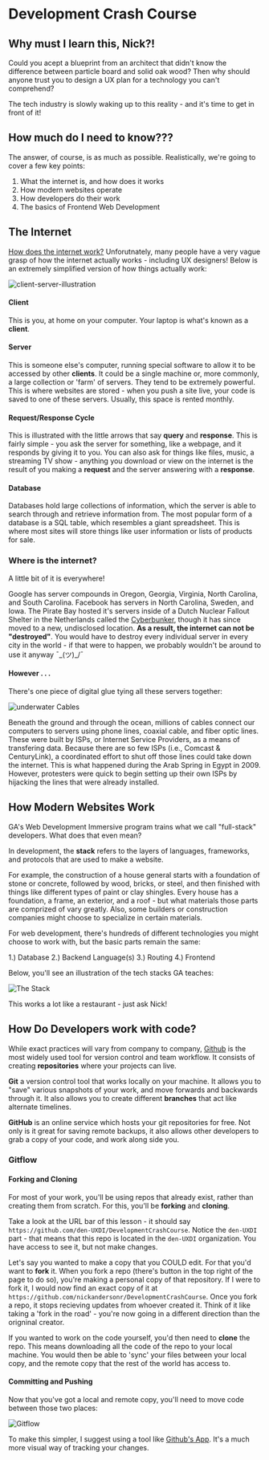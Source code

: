 # Development Crash Course

## Why must I learn this, Nick?!
Could you acept a blueprint from an architect that didn't know the difference between particle board and solid oak wood? Then why should anyone trust you to design a UX plan for a technology you can't comprehend?

The tech industry is slowly waking up to this reality - and it's time to get in front of it!


## How much do I need to know???
The answer, of course, is as much as possible. Realistically, we're going to cover a few key points:

1. What the internet is, and how does it works
2. How modern websites operate
3. How developers do their work
4. The basics of Frontend Web Development

## The Internet
[How does the internet work?](https://youtu.be/iDbyYGrswtg)
Unforutnately, many people have a very vague grasp of how the internet actually works - including UX designers! Below is an extremely simplified version of how things actually work:

![client-server-illustration](img/client-server-illustration.gif)

#### Client
This is you, at home on your computer. Your laptop is what's known as a **client**. 

#### Server
This is someone else's computer, running special software to allow it to be accessed by other **clients**. It could be a single machine or, more commonly, a large collection or 'farm' of servers. They tend to be extremely powerful. This is where websites are stored - when you push a site live, your code is saved to one of these servers. Usually, this space is rented monthly.

#### Request/Response Cycle
This is illustrated with the little arrows that say **query** and **response**. This is fairly simple - you ask the server for something, like a webpage, and it responds by giving it to you. You can also ask for things like files, music, a streaming TV show - anything you download or view on the internet is the result of you making a **request** and the server answering with a **response**.

#### Database
Databases hold large collections of information, which the server is able to search through and retrieve information from. The most popular form of a database is a SQL table, which resembles a giant spreadsheet. This is where most sites will store things like user information or lists of products for sale.

### Where is the internet?
A little bit of it is everywhere! 

Google has server compounds in Oregon, Georgia, Virginia, North Carolina, and South Carolina. Facebook has servers in North Carolina, Sweden, and Iowa. The Pirate Bay hosted it's servers inside of a Dutch Nuclear Fallout Shelter in the Netherlands called the [Cyberbunker](https://en.wikipedia.org/wiki/CyberBunker), though it has since moved to a new, undisclosed location. **As a result, the internet can not be "destroyed"**. You would have to destroy every individual server in every city in the world - if that were to happen, we probably wouldn't be around to use it anyway ¯\_(ツ)_/¯

#### However . . .
There's one piece of digital glue tying all these servers together: 

![underwater Cables](img/network-nodes.png)

Beneath the ground and through the ocean, millions of cables connect our computers to servers using phone lines, coaxial cable, and fiber optic lines. These were built by ISPs, or Internet Service Providers, as a means of transfering data. Because there are so few ISPs (i.e., Comcast & CenturyLink), a coordinated effort to shut off those lines could take down the internet. This is what happened during the Arab Spring in Egypt in 2009. However, protesters were quick to begin setting up their own ISPs by hijacking the lines that were already installed. 

## How Modern Websites Work

GA's Web Development Immersive program trains what we call "full-stack" developers. What does that even mean?

In development, the **stack** refers to the layers of languages, frameworks, and protocols that are used to make a website. 

For example, the construction of a house general starts with a foundation of stone or concrete, followed by wood, bricks, or steel, and then finished with things like different types of paint or clay shingles. Every house has a foundation, a frame, an exterior, and a roof - but what materials those parts are comprized of vary greatly. Also, some builders or construction companies might choose to specialize in certain materials.

For web development, there's hundreds of different technologies you might choose to work with, but the basic parts remain the same:

1.) Database
2.) Backend Language(s)
3.) Routing
4.) Frontend

Below, you'll see an illustration of the tech stacks GA teaches:

![The Stack](img/TheStack.png)

This works a lot like a restaurant - just ask Nick!

## How Do Developers work with code?

While exact practices will vary from company to company, [Github](https://github.com/) is the most widely used tool for version control and team workflow. It consists of creating **repositories** where your projects can live.

**Git** a version control tool that works locally on your machine. It allows you to "save" various snapshots of your work, and move forwards and backwards through it. It also allows you to create different **branches** that act like alternate timelines. 

**GitHub** is an online service which hosts your git repositories for free. Not only is it great for saving remote backups, it also allows other developers to grab a copy of your code, and work along side you.

### Gitflow

#### Forking and Cloning

For most of your work, you'll be using repos that already exist, rather than creating them from scratch. For this, you'll be **forking** and **cloning**.

Take a look at the URL bar of this lesson - it should say `https://github.com/den-UXDI/DevelopmentCrashCourse`. Notice the `den-UXDI` part - that means that this repo is located in the `den-UXDI` organization. You have access to see it, but not make changes. 

Let's say you wanted to make a copy that you COULD edit. For that you'd want to **fork** it. When you fork a repo (there's button in the top right of the page to do so), you're making a personal copy of that repository. If I were to fork it, I would now find an exact copy of it at `https://github.com/nickandersonr/DevelopmentCrashCourse`.
Once you fork a repo, it stops recieving updates from whoever created it. Think of it like taking a 'fork in the road' - you're now going in a different direction than the origninal creator.

If you wanted to work on the code yourself, you'd then need to **clone** the repo. This means downloading all the code of the repo to your local machine. You would then be able to 'sync' your files between your local copy, and the remote copy that the rest of the world has access to.

#### Committing and Pushing

Now that you've got a local and remote copy, you'll need to move code between those two places:

![Gitflow](img/gitflow.png)

To make this simpler, I suggest using a tool like [Github's App](https://desktop.github.com/). It's a much more visual way of tracking your changes.














